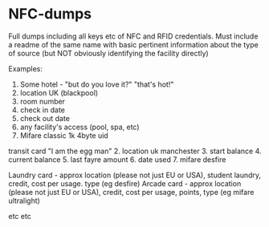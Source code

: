 # NFC-dumps
Full dumps including all keys etc of NFC and RFID credentials. Must include a readme of the same name with basic pertinent information about the type of source (but NOT obviously identifying the facility directly)

Examples:
1. Some hotel - "but do you love it?" "that's hot!"
2. location UK (blackpool)
3. room number 
4. check in date
5. check out date
6. any facility's access (pool, spa, etc)
7. Mifare classic 1k 4byte uid

transit card "I am the egg man"
2. location uk manchester
3. start balance
4. current balance
5. last fayre amount
6. date used
7. mifare desfire

Laundry card - approx location (please not just EU or USA), student laundry, credit, cost per usage. type (eg desfire)
Arcade card -  approx location (please not just EU or USA), credit, cost per usage, points, type (eg mifare ultralight)

etc etc

